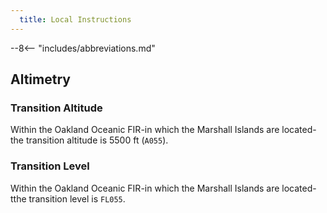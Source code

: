 ```yaml
---
  title: Local Instructions
---
```


--8<-- "includes/abbreviations.md"

## Altimetry

### Transition Altitude 

Within the Oakland Oceanic FIR-in which the Marshall Islands are located-the transition altitude is 5500 ft (`A055`).

### Transition Level

Within the Oakland Oceanic FIR-in which the Marshall Islands are located-tthe transition level is `FL055`.